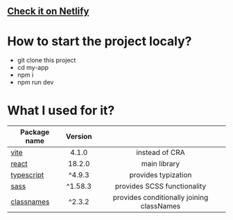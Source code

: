 ## [Check it on Netlify](https://admirable-cannoli-89ae84.netlify.app/)

# How to start the project localy?
- git clone this project
- cd my-app
- npm i
- npm run dev

# What I used for it?
| Package name                                                                                        | Version  |                                                | 
| ----------------------------------------------------------------------------------------------------|:--------:|:----------------------------------------------:|
|[vite](https://vitejs.dev/guide/)                                                                    | 4.1.0    | instead of CRA                                 |
|[react](https://www.npmjs.com/package/react)                                                         | 18.2.0   | main library                                   | 
|[typescript](https://www.typescriptlang.org/docs/)                                                   | ^4.9.3   | provides typization                            | 
|[sass](https://www.npmjs.com/package/sass)                                                           | ^1.58.3  | provides SCSS functionality                    |
|[classnames](https://www.npmjs.com/package/classnames)                                               | ^2.3.2   | provides  conditionally joining classNames     |
